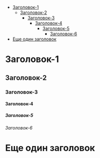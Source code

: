 <!-- TOC -->
* <a href="#заголовок-1">Заголовок-1</a>
  * <a href="#заголовок-2">Заголовок-2</a>
    * <a href="#заголовок-3">Заголовок-3</a>
      * <a href="#заголовок-4">Заголовок-4</a>
        * <a href="#заголовок-5">Заголовок-5</a>
          * <a href="#заголовок-6">Заголовок-6</a>
* <a href="#еще-один-заголовок">Еще один заголовок</a>
<!-- TOC END -->

<!-- TOC ELEMENT -->
<a name="заголовок-1"></a>
# Заголовок-1

<!-- TOC ELEMENT -->
<a name="заголовок-2"></a>
## Заголовок-2

<!-- TOC ELEMENT -->
<a name="заголовок-3"></a>
### Заголовок-3

<!-- TOC ELEMENT -->
<a name="заголовок-4"></a>
#### Заголовок-4

<!-- TOC ELEMENT -->
<a name="заголовок-5"></a>
##### Заголовок-5

<!-- TOC ELEMENT -->
<a name="заголовок-6"></a>
###### Заголовок-6

<!-- TOC ELEMENT -->
<a name="еще-один-заголовок"></a>
# Еще один заголовок
